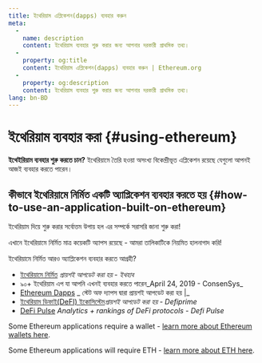 ```yaml
---
title: ইথেরিয়াম এপ্লিকেশন(dapps) ব্যবহার করুন
meta:
  - 
    name: description
    content: ইথেরিয়াম ব্যবহার শুরু করার জন্য আপনার দরকারী প্রাথমিক তথ্য।
  - 
    property: og:title
    content: ইথেরিয়াম এপ্লিকেশন(dapps) ব্যবহার করুন | Ethereum.org
  - 
    property: og:description
    content: ইথেরিয়াম ব্যবহার শুরু করার জন্য আপনার দরকারী প্রাথমিক তথ্য।
lang: bn-BD
---
```


# ইথেরিয়াম ব্যবহার করা {#using-ethereum}

<div class="featured">

**ইথেইরিয়াম ব্যবহার শুরু করতে চান?** ইথেরিয়ামে তৈরি হওয়া অসংখ্য বিকেন্দ্রীভূত এপ্লিকেশন রয়েছে যেগুলো আপনই আজই ব্যবহার করতে পারেন।

</div>

## কীভাবে ইথেরিয়ামে নির্মিত একটি অ্যাপ্লিকেশন ব্যবহার করতে হয় {#how-to-use-an-application-built-on-ethereum}

ইথেরিয়াম দিয়ে শুরু করার সর্বোত্তম উপায় হল এর সম্পর্কে সরাসরি জানা শুরু করা!

এখানে ইথেরিয়ামে নির্মিত মাত্র কয়েকটি অ্যাপস রয়েছে - আমরা তালিকাটিকে নিয়মিত হালনাগাদ করি!

<RandomAppList />

ইথেরিয়ামে নির্মিত আরও অ্যাপ্লিকেশন ব্যবহার করতে আগ্রহী?

- [ইথেরিয়ামে নির্মিত](https://docs.ethhub.io/built-on-ethereum/built-on-ethereum/) _প্রায়শই আপডেট করা হয় - ইথহাব_
- [](https://media.consensys.net/40-ethereum-apps-you-can-use-right-now-d643333769f7)৯০+ ইথেরিয়াম এপ যা আপনি এখনই ব্যবহার করতে পারেন_April 24, 2019 - ConsenSys_
- [Ethereum Dapps](https://www.stateofthedapps.com/rankings/platform/ethereum) _ স্টেট অফ দ্যাপস দ্বারা প্রায়শই আপডেট করা হয় |_
- [ইথেরিয়াম ডিফাই(DeFI) ইকোসিস্টেম](https://defiprime.com/ethereum)_প্রায়শই আপডেট করা হয় - Defiprime_
- [DeFi Pulse](https://defipulse.com/) _Analytics + rankings of DeFi protocols - Defi Pulse_

Some Ethereum applications require a wallet - [learn more about Ethereum wallets here](/bn/wallets/).

Some Ethereum applications will require ETH - [learn more about ETH here](/bn/eth/).
